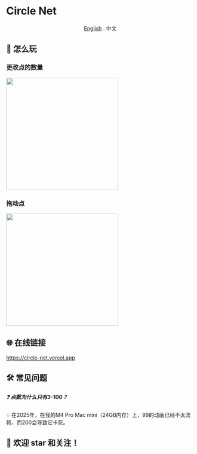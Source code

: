 # Circle Net

<div align="center">

[English](./README.md) . 中文

</div>

## 🚀 怎么玩
### 更改点的数量
<img src="https://github.com/heygsc/circle-net/blob/main/count.gif" height="300">

### 拖动点
<img src="https://github.com/heygsc/circle-net/blob/main/drag.gif" height="300">

## 🌐 在线链接
https://circle-net.vercel.app

## 🛠️​ 常见问题​
##### ❓ ​​点数为什么只有3-100？​
💡​ 在2025年，在我的M4 Pro Mac mini（24GB内存）上，​​99​​的动画已经不太流畅，而​​200​​会导致它卡死。

## 🌟 欢迎 star 和关注！